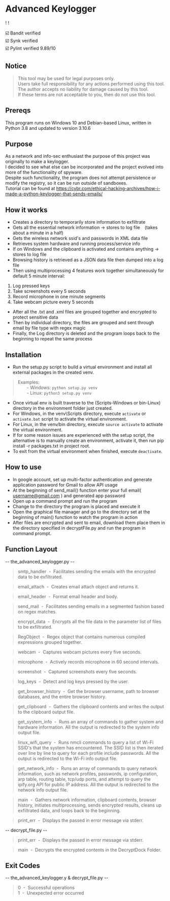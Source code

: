 # Advanced Keylogger
!
!

&#9745;&#65039; Bandit verified<br>
&#9745;&#65039; Synk verified<br>
&#9745;&#65039; Pylint verified 9.89/10

## Notice
> This tool may be used for legal purposes only.<br>
> Users take full responsibility for any actions performed using this tool.<br> 
> The author accepts no liability for damage caused by this tool.<br>
> If these terms are not acceptable to you, then do not use this tool.

## Prereqs
This program runs on Windows 10 and Debian-based Linux, written in Python 3.8 and updated to version 3.10.6

## Purpose
As a network and info-sec enthusiast the purpose of this project was originally to make a keylogger.<br>
I decided to see what else can be incorporated and the project evolved into more of the functionality of spyware.<br>
Despite such functionality, the program does not attempt persistence or modify the registry, so it can be run outside of sandboxes.<br>
Tutorial can be found at https://cybr.com/ethical-hacking-archives/how-i-made-a-python-keylogger-that-sends-emails/

## How it works
- Creates a directory to temporarily store information to exfiltrate
- Gets all the essential network information -> stores to log file &ensp; (takes about a minute in a half)
- Gets the wireless network ssid's and passwords in XML data file
- Retrieves system hardware and running process/service info
- If on Windows and the clipboard is activated and contains anything -> stores to log file
- Browsing history is retrieved as a JSON data file then dumped into a log file
- Then using multiprocessing 4 features work together simultaneously for default 5 minute interval:

1. Log pressed keys
2. Take screenshots every 5 seconds
3. Record microphone in one minute segments
4. Take webcam picture every 5 seconds

- After all the .txt and .xml files are grouped together and encrypted to protect sensitive data
- Then by individual directory, the files are grouped and sent through email by file type with regex magic
- Finally, the Log directory is deleted and the program loops back to the beginning to repeat the same process

## Installation
- Run the setup.py script to build a virtual environment and install all external packages in the created venv.

> Examples:<br> 
>       &emsp;&emsp;- Windows:  `python setup.py venv`<br>
>       &emsp;&emsp;- Linux:  `python3 setup.py venv`

- Once virtual env is built traverse to the (Scripts-Windows or bin-Linux) directory in the environment folder just created.
- For Windows, in the venv\Scripts directory, execute `activate` or `activate.bat` script to activate the virtual environment.
- For Linux, in the venv/bin directory, execute `source activate` to activate the virtual environment.
- If for some reason issues are experienced with the setup script, the alternative is to manually create an environment, activate it, then run pip install -r packages.txt in project root.
- To exit from the virtual environment when finished, execute `deactivate`.

## How to use
- In google account, set up multi-factor authentication and generate application password for Gmail to allow API usage
- At the beginning of send_mail() function enter your full email( username@gmail.com ) and generated app password
- Open up a command prompt and run the program
- Change to the directory the program is placed and execute it
- Open the graphical file manager and go to the directory set at the beginning of main() function to watch the program in action
- After files are encrypted and sent to email, download them place them in the directory specified in
  decryptFile.py and run the program in command prompt.

## Function Layout
-- the_advanced_keylogger.py --
> smtp_handler &nbsp;-&nbsp; Facilitates sending the emails with the encrypted data to be exfiltrated.

> email_attach &nbsp;-&nbsp; Creates email attach object and returns it.

> email_header &nbsp;-&nbsp; Format email header and body.

> send_mail &nbsp;-&nbsp; Facilitates sending emails in a segmented fashion based on regex matches.

> encrypt_data &nbsp;-&nbsp; Encrypts all the file data in the parameter list of files to be 
> exfiltrated.

> RegObject &nbsp;-&nbsp; Regex object that contains numerous compiled expressions grouped together.

> webcam &nbsp;-&nbsp; Captures webcam pictures every five seconds.

> microphone &nbsp;-&nbsp; Actively records microphone in 60 second intervals.

> screenshot &nbsp;-&nbsp; Captured screenshots every five seconds.

> log_keys &nbsp;-&nbsp; Detect and log keys pressed by the user.

> get_browser_history &nbsp;-&nbsp; Get the browser username, path to browser databases, and the 
> entire browser history.

> get_clipboard &nbsp;-&nbsp; Gathers the clipboard contents and writes the output to the clipboard 
> output file.

> get_system_info &nbsp;-&nbsp; Runs an array of commands to gather system and hardware information.
> All the output is redirected to the system info output file.

> linux_wifi_query &nbsp;-&nbsp; Runs nmcli commands to query a list of Wi-Fi SSID's that the system
> has encountered. The SSID list is then iterated over line by line to query for each profile include
> passwords. All the output is redirected to the Wi-Fi info output file.

> get_network_info &nbsp;-&nbsp; Runs an array of commands to query network information, such as 
> network profiles, passwords, ip configuration, arp table, routing table, tcp/udp ports, and 
> attempt to query the ipify.org API for public IP address. All the output is redirected to the 
> network info output file.

> main &nbsp;-&nbsp; Gathers network information, clipboard contents, browser history, initiates 
> multiprocessing, sends encrypted results, cleans up exfiltrated data, and loops back to the beginning.

> print_err &nbsp;-&nbsp; Displays the passed in error message via stderr.

-- decrypt_file.py --
> print_err &nbsp;-&nbsp; Displays the passed in error message via stderr.

> main &nbsp;-&nbsp; Decrypts the encrypted contents in the DecryptDock Folder.

## Exit Codes
-- the_advanced_keylogger.y & decrypt_file.py --
> 0 &nbsp;-&nbsp; Successful operations<br>
> 1 &nbsp;-&nbsp; Unexpected error occurred
